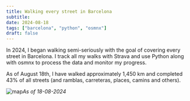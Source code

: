 ```yaml
---
title: Walking every street in Barcelona
subtitle: 
date: 2024-08-18
tags: ["barcelona", "python", "osmnx"]
draft: false
---
```

In 2024, I began walking semi-seriously with the goal of covering every street in Barcelona. I track all my walks with Strava and use Python along with osmnx to process the data and monitor my progress.

As of August 18th, I have walked approximately 1,450 km and completed 43% of all streets (and ramblas, carreteras, places, camins and others).


![map](/progress.gif)*As of 18-08-2024*


